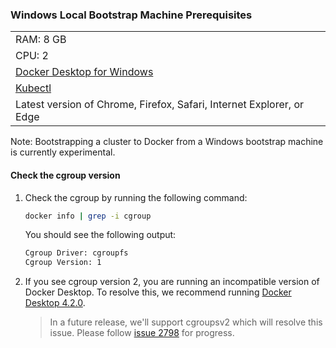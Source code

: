 ### Windows Local Bootstrap Machine Prerequisites

||
|:--- |
|RAM: 8 GB|
|CPU: 2|
|[Docker Desktop for Windows](https://docs.docker.com/desktop/mac/release-notes/#docker-desktop-420)|
|[Kubectl](https://kubernetes.io/docs/tasks/tools/install-kubectl-windows/) |
|Latest version of Chrome, Firefox, Safari, Internet Explorer, or  Edge|

Note: Bootstrapping a cluster to Docker from a Windows bootstrap machine is currently experimental.

#### Check the cgroup version 

1. Check the cgroup by running the following command:

    ```sh
    docker info | grep -i cgroup 
    ```

    You should see the following output:

    ```sh
    Cgroup Driver: cgroupfs
    Cgroup Version: 1
    ```

2. If you see cgroup version 2, you are running an incompatible version of
   Docker Desktop. To resolve this, we recommend running [Docker Desktop
   4.2.0](https://docs.docker.com/desktop/mac/release-notes/#docker-desktop-420).

    > In a future release, we'll support cgroupsv2 which will resolve this issue.
    > Please follow [issue
    > 2798](https://github.com/vmware-tanzu/community-edition/issues/2798) for
    > progress.

